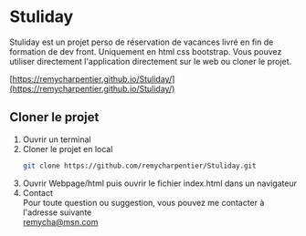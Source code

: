 # Stuliday

Stuliday est un projet perso de réservation de vacances livré en fin de formation de dev front. Uniquement en html css bootstrap. Vous pouvez utiliser directement l'application directement sur le web ou cloner le projet.

[https://remycharpentier.github.io/Stuliday/](https://remycharpentier.github.io/Stuliday/)

## Cloner le projet

1. Ouvrir un terminal
2. Cloner le projet en local
   ```bash
   git clone https://github.com/remycharpentier/Stuliday.git
   ```
3. Ouvrir Webpage/html puis ouvrir le fichier index.html dans un navigateur
4. Contact  
   Pour toute question ou suggestion, vous pouvez me contacter à l'adresse suivante  
   remycha@msn.com
